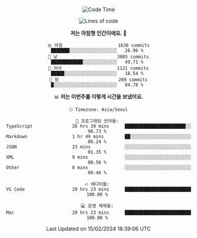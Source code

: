 <div align="center">

<br />

 <!--START_SECTION:waka-->
![Code Time](http://img.shields.io/badge/Code%20Time-2%2C080%20hrs%2048%20mins-blue)

![Lines of code](https://img.shields.io/badge/%EC%A0%80%EB%8A%94%20%EC%97%AC%ED%83%9C%EA%B9%8C%EC%A7%80%20-3.7%20million%20%EC%A4%84%EC%9D%98%20%EC%BD%94%EB%93%9C%EB%A5%BC%20%EC%9E%91%EC%84%B1%ED%96%88%EC%96%B4%EC%9A%94.-blue)

**저는 아침형 인간이에요. 🐤** 

```text
🌞 아침                     1630 commits        ███████░░░░░░░░░░░░░░░░░░   26.96 % 
🌆 낮　                     3005 commits        ████████████░░░░░░░░░░░░░   49.71 % 
🌃 저녁                     1121 commits        █████░░░░░░░░░░░░░░░░░░░░   18.54 % 
🌙 밤　                     289 commits         █░░░░░░░░░░░░░░░░░░░░░░░░   04.78 % 
```


📊 **저는 이번주를 이렇게 시간을 보냈어요.** 

```text
🕑︎ Timezone: Asia/Seoul

💬 프로그래밍 언어들: 
TypeScript               26 hrs 39 mins      ███████████████████████░░   90.73 % 
Markdown                 1 hr 49 mins        ██░░░░░░░░░░░░░░░░░░░░░░░   06.24 % 
JSON                     23 mins             ░░░░░░░░░░░░░░░░░░░░░░░░░   01.35 % 
XML                      9 mins              ░░░░░░░░░░░░░░░░░░░░░░░░░   00.56 % 
Other                    8 mins              ░░░░░░░░░░░░░░░░░░░░░░░░░   00.46 % 

🔥 에디터들: 
VS Code                  29 hrs 23 mins      █████████████████████████   100.00 % 

💻 운영 체제들: 
Mac                      29 hrs 23 mins      █████████████████████████   100.00 % 
```


 Last Updated on 15/02/2024 18:39:06 UTC
<!--END_SECTION:waka-->

</div>
